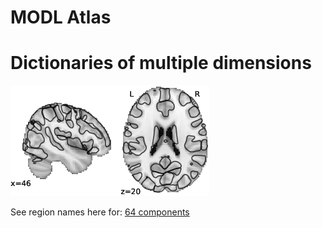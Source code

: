 # MODL Atlas

# Dictionaries of multiple dimensions

![64 components](imgs/64.jpg)

See region names here for: [64 components](https://github.com/Parietal-INRIA/MODL_atlas/blob/master/64.md "Labels for 64 components")

